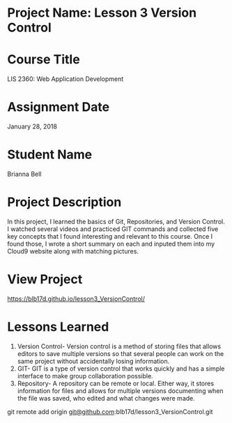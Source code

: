 # Project Name: Lesson 3 Version Control

# Course Title
LIS 2360: Web Application Development

# Assignment Date
January 28, 2018

# Student Name
Brianna Bell

# Project Description
In this project, I learned the basics of Git, Repositories, and Version Control. I watched several videos and practiced GIT commands and collected five key concepts that I found interesting and relevant to this course.  Once I found those, I wrote a short summary on each and inputed them into my Cloud9 website along with matching pictures.

# View Project
https://blb17d.github.io/lesson3_VersionControl/

# Lessons Learned
1) Version Control- Version control is a method of storing files that allows editors to save multiple versions so that several people can work on the same project without accidentally losing information.
2) GIT- GIT is a type of version control that works quickly and has a simple interface to make group collaboration possible.
3) Repository- A repository can be remote or local.  Either way, it stores information for files and allows for multiple versions documenting when the file was saved, who edited and what changes were made.


 git remote add origin git@github.com:blb17d/lesson3_VersionControl.git
